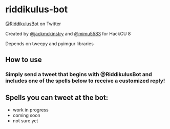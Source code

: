 # riddikulus-bot
[@RiddikulusBot](https://twitter.com/RiddikulusBot) on Twitter

Created by [@jackmckinstry](https://github.com/jackmckinstry) and [@mimu5583](https://github.com/mimu5583) for HackCU 8

Depends on tweepy and pyimgur libraries

## How to use
### Simply send a tweet that begins with @RiddikulusBot and includes one of the spells below to receive a customized reply!

## Spells you can tweet at the bot:
- work in progress
- coming soon
- not sure yet
